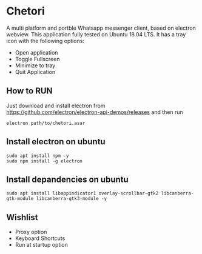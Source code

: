 # Chetori

A multi platform and portble Whatsapp messenger client, based on electron webview.
This application fully tested on Ubuntu 18.04 LTS.
It has a tray icon with the following options:
- Open application
- Toggle Fullscreen
- Minimize to tray
- Quit Application

## How to RUN
Just download and install electron from https://github.com/electron/electron-api-demos/releases
and then run
```
electron path/to/chetori.asar
```

## Install electron on ubuntu
```
sudo apt install npm -y
sudo npm install -g electron
```

## Install depandencies on ubuntu
```
sudo apt install libappindicator1 overlay-scrollbar-gtk2 libcanberra-gtk-module libcanberra-gtk3-module -y
```

## Wishlist
- Proxy option
- Keyboard Shortcuts
- Run at startup option
